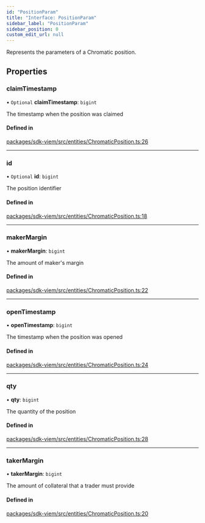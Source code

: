 ```yaml
---
id: "PositionParam"
title: "Interface: PositionParam"
sidebar_label: "PositionParam"
sidebar_position: 0
custom_edit_url: null
---
```


Represents the parameters of a Chromatic position.

## Properties

### claimTimestamp

• `Optional` **claimTimestamp**: `bigint`

The timestamp when the position was claimed

#### Defined in

[packages/sdk-viem/src/entities/ChromaticPosition.ts:26](https://github.com/chromatic-protocol/sdk/blob/e269c27/packages/sdk-viem/src/entities/ChromaticPosition.ts#L26)

___

### id

• `Optional` **id**: `bigint`

The position identifier

#### Defined in

[packages/sdk-viem/src/entities/ChromaticPosition.ts:18](https://github.com/chromatic-protocol/sdk/blob/e269c27/packages/sdk-viem/src/entities/ChromaticPosition.ts#L18)

___

### makerMargin

• **makerMargin**: `bigint`

The amount of maker's margin

#### Defined in

[packages/sdk-viem/src/entities/ChromaticPosition.ts:22](https://github.com/chromatic-protocol/sdk/blob/e269c27/packages/sdk-viem/src/entities/ChromaticPosition.ts#L22)

___

### openTimestamp

• **openTimestamp**: `bigint`

The timestamp when the position was opened

#### Defined in

[packages/sdk-viem/src/entities/ChromaticPosition.ts:24](https://github.com/chromatic-protocol/sdk/blob/e269c27/packages/sdk-viem/src/entities/ChromaticPosition.ts#L24)

___

### qty

• **qty**: `bigint`

The quantity of the position

#### Defined in

[packages/sdk-viem/src/entities/ChromaticPosition.ts:28](https://github.com/chromatic-protocol/sdk/blob/e269c27/packages/sdk-viem/src/entities/ChromaticPosition.ts#L28)

___

### takerMargin

• **takerMargin**: `bigint`

The amount of collateral that a trader must provide

#### Defined in

[packages/sdk-viem/src/entities/ChromaticPosition.ts:20](https://github.com/chromatic-protocol/sdk/blob/e269c27/packages/sdk-viem/src/entities/ChromaticPosition.ts#L20)
